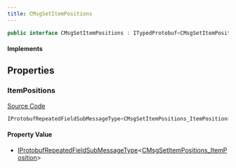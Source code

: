 ```yaml
---
title: CMsgSetItemPositions
---
```


```csharp
public interface CMsgSetItemPositions : ITypedProtobuf<CMsgSetItemPositions>, INativeHandle
```

#### Implements

## Properties

### ItemPositions

[Source Code](https://github.com/swiftly-solution/swiftlys2/blob/beta/managed/src/SwiftlyS2.Generated/Protobufs/Interfaces/CMsgSetItemPositions.cs#L13)

```csharp
IProtobufRepeatedFieldSubMessageType<CMsgSetItemPositions_ItemPosition> ItemPositions { get; }
```

#### Property Value

- [IProtobufRepeatedFieldSubMessageType](/docs/api/shared/netmessages/iprotobufrepeatedfieldsubmessagetype-1)<[CMsgSetItemPositions_ItemPosition](/docs/api/shared/protobufdefinitions/cmsgsetitempositions_itemposition)>

